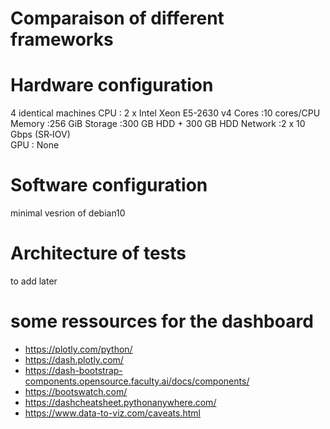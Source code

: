 # Comparaison of different frameworks

# Hardware configuration

4 identical machines
CPU : 2 x Intel Xeon E5-2630 v4
Cores :10 cores/CPU
Memory :256 GiB
Storage :300 GB HDD + 300 GB HDD
Network :2 x 10 Gbps (SR‑IOV)  
GPU : None

# Software configuration

minimal vesrion of  debian10

# Architecture of tests

to add later 


# some ressources for the dashboard 

- https://plotly.com/python/
- https://dash.plotly.com/
- https://dash-bootstrap-components.opensource.faculty.ai/docs/components/
- https://bootswatch.com/
- https://dashcheatsheet.pythonanywhere.com/
- https://www.data-to-viz.com/caveats.html